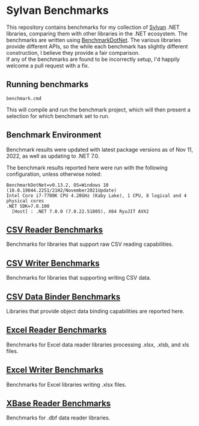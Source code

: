 # Sylvan Benchmarks

This repository contains benchmarks for my collection of [Sylvan](https://github.com/MarkPflug/Sylvan) .NET libraries, 
comparing them with other libraries in the .NET ecosystem.
The benchmarks are written using [BenchmarkDotNet](https://github.com/dotnet/BenchmarkDotNet).
The various libraries provide different APIs, so the while each benchmark has slightly 
different construction, I believe they provide a fair comparison.  
If any of the benchmarks are found to be incorrectly setup, 
I'd happily welcome a pull request with a fix.

## Running benchmarks

`benchmark.cmd`

This will compile and run the benchmark project, which will then present 
a selection for which benchmark set to run.

## Benchmark Environment

Benchmark results were updated with latest package versions as of Nov 11, 2022, as well as updating to .NET 7.0.

The benchmark results reported here were run with the following configuration, unless otherwise noted:
```
BenchmarkDotNet=v0.13.2, OS=Windows 10 (10.0.19044.2251/21H2/November2021Update)
Intel Core i7-7700K CPU 4.20GHz (Kaby Lake), 1 CPU, 8 logical and 4 physical cores
.NET SDK=7.0.100
  [Host] : .NET 7.0.0 (7.0.22.51805), X64 RyuJIT AVX2
```

## [CSV Reader Benchmarks](docs/CsvReaderBenchmarks.md)

Benchmarks for libraries that support raw CSV reading capabilities.

## [CSV Writer Benchmarks](docs/CsvWriterBenchmarks.md)

Benchmarks for libraries that supporting writing CSV data.

## [CSV Data Binder Benchmarks](docs/CsvDataBinderBenchmarks.md)

Libraries that provide object data binding capabilities are reported here.

## [Excel Reader Benchmarks](docs/ExcelReaderBenchmarks.md)

Benchmarks for Excel data reader libraries processing .xlsx, .xlsb, and xls files.

## [Excel Writer Benchmarks](docs/ExcelWriterBenchmarks.md)

Benchmarks for Excel libraries writing .xlsx files.

## [XBase Reader Benchmarks](docs/XBaseDataReaderBenchmarks.md)

Benchmarks for .dbf data reader libraries.
